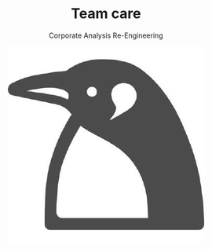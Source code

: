 <div class="title-section">
  <div class="col-md-8 col-md-offset-2 text-center" style="text-align:center;">
    <h1>Team care</h1>
    <p>Corporate Analysis Re-Engineering</p>
    <img src="../documents/images/CARE.jpg" alt="CARE">
  </div>
</div>
